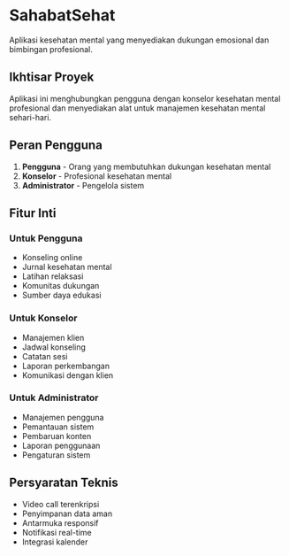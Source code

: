 # SahabatSehat

Aplikasi kesehatan mental yang menyediakan dukungan emosional dan bimbingan profesional.

## Ikhtisar Proyek

Aplikasi ini menghubungkan pengguna dengan konselor kesehatan mental profesional dan menyediakan alat untuk manajemen kesehatan mental sehari-hari.

## Peran Pengguna

1. **Pengguna** - Orang yang membutuhkan dukungan kesehatan mental
2. **Konselor** - Profesional kesehatan mental
3. **Administrator** - Pengelola sistem

## Fitur Inti

### Untuk Pengguna
- Konseling online
- Jurnal kesehatan mental
- Latihan relaksasi
- Komunitas dukungan
- Sumber daya edukasi

### Untuk Konselor
- Manajemen klien
- Jadwal konseling
- Catatan sesi
- Laporan perkembangan
- Komunikasi dengan klien

### Untuk Administrator
- Manajemen pengguna
- Pemantauan sistem
- Pembaruan konten
- Laporan penggunaan
- Pengaturan sistem

## Persyaratan Teknis
- Video call terenkripsi
- Penyimpanan data aman
- Antarmuka responsif
- Notifikasi real-time
- Integrasi kalender 